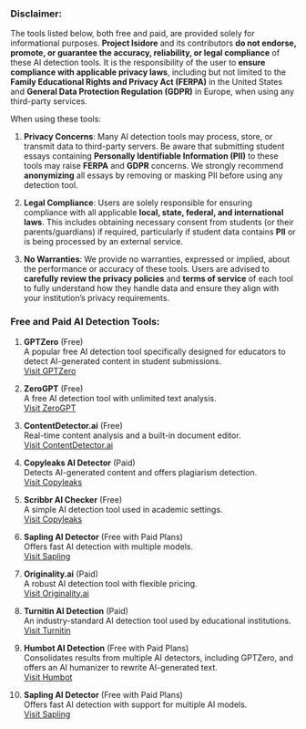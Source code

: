 ### **Disclaimer:**

The tools listed below, both free and paid, are provided solely for informational purposes. **Project Isidore** and its contributors **do not endorse, promote, or guarantee the accuracy, reliability, or legal compliance** of these AI detection tools. It is the responsibility of the user to **ensure compliance with applicable privacy laws**, including but not limited to the **Family Educational Rights and Privacy Act (FERPA)** in the United States and **General Data Protection Regulation (GDPR)** in Europe, when using any third-party services.

When using these tools:

1.  **Privacy Concerns**: Many AI detection tools may process, store, or transmit data to third-party servers. Be aware that submitting student essays containing **Personally Identifiable Information (PII)** to these tools may raise **FERPA** and **GDPR** concerns. We strongly recommend **anonymizing** all essays by removing or masking PII before using any detection tool.
    
2.  **Legal Compliance**: Users are solely responsible for ensuring compliance with all applicable **local, state, federal, and international laws**. This includes obtaining necessary consent from students (or their parents/guardians) if required, particularly if student data contains **PII** or is being processed by an external service.
    
3.  **No Warranties**: We provide no warranties, expressed or implied, about the performance or accuracy of these tools. Users are advised to **carefully review the privacy policies** and **terms of service** of each tool to fully understand how they handle data and ensure they align with your institution’s privacy requirements.
    

### **Free and Paid AI Detection Tools**:

1.  **GPTZero** (Free)  
    A popular free AI detection tool specifically designed for educators to detect AI-generated content in student submissions.  
    [Visit GPTZero](https://gptzero.me)
    
2.  **ZeroGPT** (Free)  
    A free AI detection tool with unlimited text analysis.  
    [Visit ZeroGPT](https://zerogpt.com)
    
3.  **ContentDetector.ai** (Free)  
    Real-time content analysis and a built-in document editor.  
    [Visit ContentDetector.ai](https://contentdetector.ai)
    
4.  **Copyleaks AI Detector** (Paid)  
    Detects AI-generated content and offers plagiarism detection.  
    [Visit Copyleaks](https://copyleaks.com)
    
5.  **Scribbr AI Checker** (Free)  
    A simple AI detection tool used in academic settings.  
    [Visit Copyleaks](https://www.scribbr.com/ai-detector/)
    
6.  **Sapling AI Detector** (Free with Paid Plans)  
    Offers fast AI detection with multiple models.  
    [Visit Sapling](https://sapling.ai)
    
7.  **Originality.ai** (Paid)  
    A robust AI detection tool with flexible pricing.  
    [Visit Originality.ai](https://www.originality.ai)
    
8.  **Turnitin AI Detection** (Paid)  
    An industry-standard AI detection tool used by educational institutions.  
    [Visit Turnitin](https://www.turnitin.com)
    
9.  **Humbot AI Detection** (Free with Paid Plans)  
    Consolidates results from multiple AI detectors, including GPTZero, and offers an AI humanizer to rewrite AI-generated text.  
    [Visit Humbot](https://humbot.io)
    
10.  **Sapling AI Detector** (Free with Paid Plans)  
    Offers fast AI detection with support for multiple AI models.  
    [Visit Sapling](https://sapling.ai)
